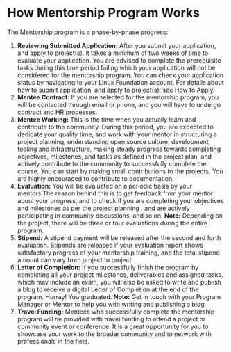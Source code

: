 # How Mentorship Program Works

The Mentorship program is a phase-by-phase progress:

1. **Reviewing Submitted Application:** After you submit your application, and apply to project\(s\), it takes a minimum of two weeks of time to evaluate your application. You are advised to complete the prerequisite tasks during this time period failing which your application will not be considered for the mentorship program. You can check your application status by navigating to your Linux Foundation account. For details about how to submit application, and apply to project\(s\), see [How to Apply](how-to-apply.md).
2. **Mentee Contract:** If you are selected for the mentorship program, you will be contacted through email or phone, and you will have to undergo contract and HR processes.
3. **Mentee Working:** This is the time when you actually learn and contribute to the community. During this period, you are expected to dedicate your quality time, and work with your mentor in structuring a project planning, understanding open source culture, development tooling and infrastructure, making steady progress towards completing objectives, milestones, and tasks as defined in the project plan, and actively contribute to the community to successfully complete the course. You can start by making small contributions to the projects. You are highly encouraged to contribute to documentation.
4. **Evaluation:** You will be evaluated on a periodic basis by your mentors.The reason behind this is to get feedback from your mentor about your progress, and to check if you are completing your objectives and milestones as per the project planning , and are actively participating in community discussions, and so on. **Note:** Depending on the project, there will be three or four evaluations during the entire program. 
5. **Stipend:** A stipend payment will be released after the second and forth evaluation. Stipends are released if your evaluation report shows satisfactory progress of your mentorship training, and the total stipend amount can vary from project to project. 
6. **Letter of Completion:** If you successfully finish the program by completing all your project milestones, deliverables and assigned tasks, which may include an exam, you will also be asked to write and publish a blog to receive a digital Letter of Completion at the end of the program. Hurray! You graduated. **Note:** Get in touch with your Program Manager or Mentor to help you with writing and publishing a blog.
7. **Travel Funding:** Mentees who successfully complete the mentorship program will be provided with travel funding to attend a project or community event or conference. It is a great opportunity for you to showcase your work to the broader community and to network with professionals in the field.

